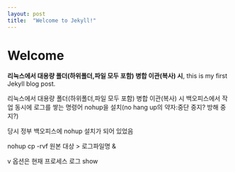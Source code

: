 ```yaml
---
layout: post
title:  "Welcome to Jekyll!"
---
```


# Welcome

**리눅스에서 대용량 폴더(하위폴더,파일 모두 포함) 병합 이관(복사) 시**, this is my first Jekyll blog post.

리눅스에서 대용량 폴더(하위폴더,파일 모두 포함) 병합 이관(복사) 시 백오피스에서 작업 동시에 로그를 쌓는 명령어
nohup을 설치(no hang up의 약자:중단 중지? 방해 중지?) 

당시 정부 백오피스에 nohup 설치가 되어 있었음

nohup cp -rvf 원본 대상 > 로그파일명 & 

v 옵션은 현재 프로세스 로그 show

